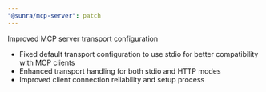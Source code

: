 ```yaml
---
"@sunra/mcp-server": patch
---
```


Improved MCP server transport configuration

- Fixed default transport configuration to use stdio for better compatibility with MCP clients
- Enhanced transport handling for both stdio and HTTP modes
- Improved client connection reliability and setup process 
